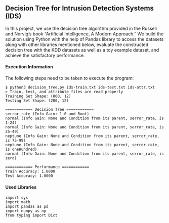 ## Decision Tree for Intrusion Detection Systems (IDS)

In this project, we use the decision tree algorithm provided in the Russell and Norvig’s book “Artificial Intelligence, A Modern Approach.” We build the solution using Python with the help of Pandas library to access the datasets along with other libraries mentioned below, evaluate the constructed decision tree with the KDD datasets as well as a toy example dataset, and achieve the satisfactory performance.

#### Execution Information
The following steps need to be taken to execute the program:

```
$ python3 decision_tree.py ids-train.txt ids-test.txt ids-attr.txt
> Train, test, and attribute files are read properly
Training Set Shape: (800, 12)
Testing Set Shape: (200, 12)

============ Decision Tree ============
serror_rate (Info Gain: 1.0 and Root)
normal (Info Gain: None and Condition from its parent, serror_rate, is 1-24)
normal (Info Gain: None and Condition from its parent, serror_rate, is 25-49)
neptune (Info Gain: None and Condition from its parent, serror_rate, is 75-99)
neptune (Info Gain: None and Condition from its parent, serror_rate, is oneHundred)
normal (Info Gain: None and Condition from its parent, serror_rate, is zero)

============ Performance ============
Train Accuracy: 1.0000
Test Accuracy: 1.0000
```

#### Used Libraries

```
import sys
import math
import pandas as pd
import numpy as np
from typing import Dict
```